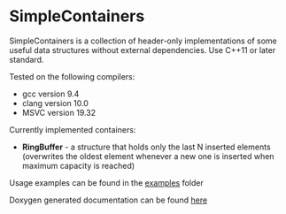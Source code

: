 # SimpleContainers

SimpleContainers is a collection of header-only implementations of some useful data structures without external dependencies.
Use C++11 or later standard.

Tested on the following compilers:

- gcc version 9.4
- clang version 10.0
- MSVC version 19.32

Currently implemented containers:

- **RingBuffer** - a structure that holds only the last N inserted elements (overwrites the oldest element whenever a new one is inserted when maximum capacity is reached)

Usage examples can be found in the [examples](https://github.com/JovanDjordjevic/SimpleContainers/blob/main/examples) folder

Doxygen generated documentation can be found [here](https://jovandjordjevic.github.io/SimpleContainers/html/index.html)
